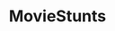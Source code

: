 ---
title: MovieStunts
crosslinks:
- BeforePost
- movies
- AMAAggregator
- silentmoviegifs
- UMCU
- titlegore
---